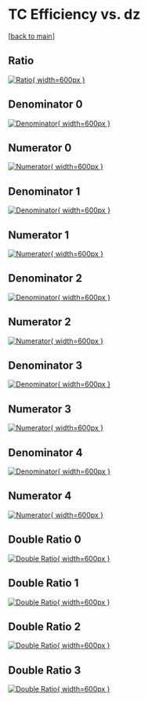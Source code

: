# TC Efficiency vs. dz

[[back to main](./)]



## Ratio

[![Ratio](../mtv/var/TC_vtr_11_-1_eff_dz.png){ width=600px }](../mtv/var/TC_vtr_11_-1_eff_dz.pdf)

## Denominator 0

[![Denominator](../mtv/den/TC_vtr_11_-1_eff_dz_den0.png){ width=600px }](../mtv/den/TC_vtr_11_-1_eff_dz_den0.pdf)

## Numerator 0

[![Numerator](../mtv/num/TC_vtr_11_-1_eff_dz_num0.png){ width=600px }](../mtv/num/TC_vtr_11_-1_eff_dz_num0.pdf)

## Denominator 1

[![Denominator](../mtv/den/TC_vtr_11_-1_eff_dz_den1.png){ width=600px }](../mtv/den/TC_vtr_11_-1_eff_dz_den1.pdf)

## Numerator 1

[![Numerator](../mtv/num/TC_vtr_11_-1_eff_dz_num1.png){ width=600px }](../mtv/num/TC_vtr_11_-1_eff_dz_num1.pdf)

## Denominator 2

[![Denominator](../mtv/den/TC_vtr_11_-1_eff_dz_den2.png){ width=600px }](../mtv/den/TC_vtr_11_-1_eff_dz_den2.pdf)

## Numerator 2

[![Numerator](../mtv/num/TC_vtr_11_-1_eff_dz_num2.png){ width=600px }](../mtv/num/TC_vtr_11_-1_eff_dz_num2.pdf)

## Denominator 3

[![Denominator](../mtv/den/TC_vtr_11_-1_eff_dz_den3.png){ width=600px }](../mtv/den/TC_vtr_11_-1_eff_dz_den3.pdf)

## Numerator 3

[![Numerator](../mtv/num/TC_vtr_11_-1_eff_dz_num3.png){ width=600px }](../mtv/num/TC_vtr_11_-1_eff_dz_num3.pdf)

## Denominator 4

[![Denominator](../mtv/den/TC_vtr_11_-1_eff_dz_den4.png){ width=600px }](../mtv/den/TC_vtr_11_-1_eff_dz_den4.pdf)

## Numerator 4

[![Numerator](../mtv/num/TC_vtr_11_-1_eff_dz_num4.png){ width=600px }](../mtv/num/TC_vtr_11_-1_eff_dz_num4.pdf)

## Double Ratio 0

[![Double Ratio](../mtv/ratio/TC_vtr_11_-1_eff_dz_ratio0.png){ width=600px }](../mtv/ratio/TC_vtr_11_-1_eff_dz_ratio0.pdf)

## Double Ratio 1

[![Double Ratio](../mtv/ratio/TC_vtr_11_-1_eff_dz_ratio1.png){ width=600px }](../mtv/ratio/TC_vtr_11_-1_eff_dz_ratio1.pdf)

## Double Ratio 2

[![Double Ratio](../mtv/ratio/TC_vtr_11_-1_eff_dz_ratio2.png){ width=600px }](../mtv/ratio/TC_vtr_11_-1_eff_dz_ratio2.pdf)

## Double Ratio 3

[![Double Ratio](../mtv/ratio/TC_vtr_11_-1_eff_dz_ratio3.png){ width=600px }](../mtv/ratio/TC_vtr_11_-1_eff_dz_ratio3.pdf)

